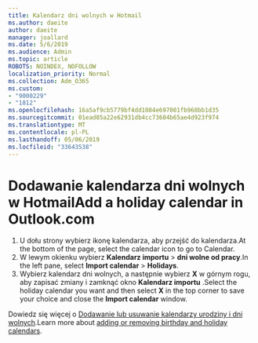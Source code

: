 ```yaml
---
title: Kalendarz dni wolnych w Hotmail
ms.author: daeite
author: daeite
manager: joallard
ms.date: 5/6/2019
ms.audience: Admin
ms.topic: article
ROBOTS: NOINDEX, NOFOLLOW
localization_priority: Normal
ms.collection: Adm_O365
ms.custom:
- "9000229"
- "1812"
ms.openlocfilehash: 16a5af9cb5779bf4dd1084e697001fb968bb1d35
ms.sourcegitcommit: 01ead85a22e62931db4cc73604b65ae4d923f974
ms.translationtype: MT
ms.contentlocale: pl-PL
ms.lasthandoff: 05/06/2019
ms.locfileid: "33643538"
---
```

# <a name="add-a-holiday-calendar-in-outlookcom"></a><span data-ttu-id="20c18-102">Dodawanie kalendarza dni wolnych w Hotmail</span><span class="sxs-lookup"><span data-stu-id="20c18-102">Add a holiday calendar in Outlook.com</span></span>

1. <span data-ttu-id="20c18-103">U dołu strony wybierz ikonę kalendarza, aby przejść do kalendarza.</span><span class="sxs-lookup"><span data-stu-id="20c18-103">At the bottom of the page, select the calendar icon to go to Calendar.</span></span>
1. <span data-ttu-id="20c18-104">W lewym okienku wybierz **Kalendarz importu** > **dni wolne od pracy**.</span><span class="sxs-lookup"><span data-stu-id="20c18-104">In the left pane, select **Import calendar** > **Holidays**.</span></span>
1. <span data-ttu-id="20c18-105">Wybierz kalendarz dni wolnych, a następnie wybierz **X** w górnym rogu, aby zapisać zmiany i zamknąć okno **Kalendarz importu** .</span><span class="sxs-lookup"><span data-stu-id="20c18-105">Select the holiday calendar you want and then select **X** in the top corner to save your choice and close the **Import calendar** window.</span></span>

<span data-ttu-id="20c18-106">Dowiedz się więcej o [Dodawanie lub usuwanie kalendarzy urodziny i dni wolnych](https://support.office.com/article/b8e636da-fda8-413f-940e-68396efa49a6).</span><span class="sxs-lookup"><span data-stu-id="20c18-106">Learn more about [adding or removing birthday and holiday calendars](https://support.office.com/article/b8e636da-fda8-413f-940e-68396efa49a6).</span></span>